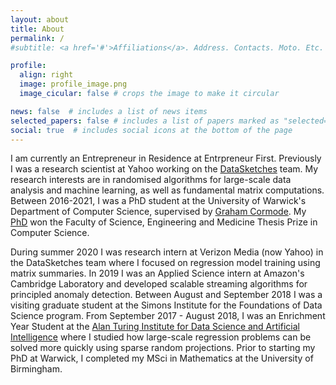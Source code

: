 ```yaml
---
layout: about
title: About
permalink: /
#subtitle: <a href='#'>Affiliations</a>. Address. Contacts. Moto. Etc.

profile:
  align: right
  image: profile_image.png
  image_cicular: false # crops the image to make it circular

news: false  # includes a list of news items
selected_papers: false # includes a list of papers marked as "selected={true}"
social: true  # includes social icons at the bottom of the page
---
```


I am currently an Entrepreneur in Residence at Entrpreneur First. 
Previously I was a research scientist at Yahoo working on the [DataSketches](https://datasketches.apache.org/) team.
My research interests are in randomised algorithms for large-scale data analysis and machine learning, as well as fundamental matrix computations.
Between 2016-2021, I was a PhD student at the University of Warwick's Department of Computer Science, supervised by 
[Graham Cormode](http://dimacs.rutgers.edu/~graham/).
My [PhD](http://wrap.warwick.ac.uk/161585/) won the Faculty of Science, Engineering and Medicine Thesis Prize in Computer Science.

During summer 2020 I was research intern at Verizon Media (now Yahoo) in the 
DataSketches team where I focused on regression model training using matrix summaries.
In 2019 I was an Applied Science intern at Amazon's Cambridge Laboratory and 
developed scalable streaming algorithms for principled anomaly detection.
Between August and September 2018 I was a visiting graduate student at the Simons
Institute for the Foundations of Data Science program.
From September 2017 - August 2018, I was an Enrichment Year Student at the [Alan Turing Institute for
Data Science and Artificial Intelligence](https://www.turing.ac.uk/) where I studied how large-scale regression 
problems can be solved more quickly using sparse random projections.
Prior to starting my PhD at Warwick, I completed my MSci
in Mathematics at the University of Birmingham.
